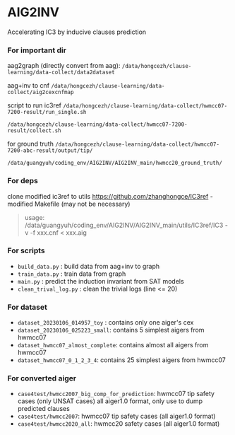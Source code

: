 # AIG2INV

Accelerating IC3 by inducive clauses prediction

### For important dir
aag2graph (directly convert from aag):
`/data/hongcezh/clause-learning/data-collect/data2dataset`

aag+inv to cnf
`/data/hongcezh/clause-learning/data-collect/aig2cexcnfmap`

script to run ic3ref
`/data/hongcezh/clause-learning/data-collect/hwmcc07-7200-result/run_single.sh`

`/data/hongcezh/clause-learning/data-collect/hwmcc07-7200-result/collect.sh`

for ground truth
`/data/hongcezh/clause-learning/data-collect/hwmcc07-7200-abc-result/output/tip/`

`/data/guangyuh/coding_env/AIG2INV/AIG2INV_main/hwmcc20_ground_truth/`

### For deps
clone modified ic3ref to utils
https://github.com/zhanghongce/IC3ref - modified Makefile (may not be necessary)

> usage: /data/guangyuh/coding_env/AIG2INV/AIG2INV_main/utils/IC3ref/IC3 -v -f xxx.cnf < xxx.aig

### For scripts
* `build_data.py` : build data from aag+inv to graph
* `train_data.py` : train data from graph
* `main.py` : predict the induction invariant from SAT models
* `clean_trival_log.py` : clean the trivial logs (line <= 20)

### For dataset
* `dataset_20230106_014957_toy` : contains only one aiger's cex
* `dataset_20230106_025223_small`: contains 5 simplest aigers from hwmcc07
* `dataset_hwmcc07_almost_complete`: contains almost all aigers from hwmcc07
* `dataset_hwmcc07_0_1_2_3_4`: contains 25 simplest aigers from hwmcc07

### For converted aiger
* `case4test/hwmcc2007_big_comp_for_prediction`: hwmcc07 tip safety cases (only UNSAT cases) all aiger1.0 format, only use to dump predicted clauses
* `case4test/hwmcc2007`: hwmcc07 tip safety cases (all aiger1.0 format)
* `case4test/hwmcc2020_all`: hwmcc20 safety cases (all aiger1.0 format)